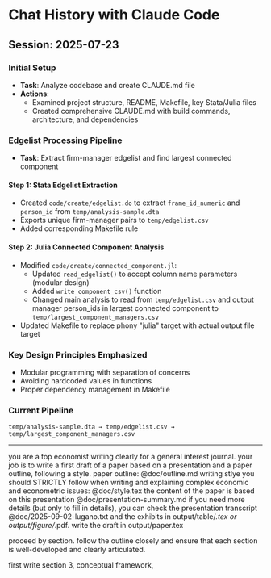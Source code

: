 # Chat History with Claude Code

## Session: 2025-07-23

### Initial Setup
- **Task**: Analyze codebase and create CLAUDE.md file
- **Actions**: 
  - Examined project structure, README, Makefile, key Stata/Julia files
  - Created comprehensive CLAUDE.md with build commands, architecture, and dependencies

### Edgelist Processing Pipeline
- **Task**: Extract firm-manager edgelist and find largest connected component

#### Step 1: Stata Edgelist Extraction
- Created `code/create/edgelist.do` to extract `frame_id_numeric` and `person_id` from `temp/analysis-sample.dta`
- Exports unique firm-manager pairs to `temp/edgelist.csv`
- Added corresponding Makefile rule

#### Step 2: Julia Connected Component Analysis
- Modified `code/create/connected_component.jl`:
  - Updated `read_edgelist()` to accept column name parameters (modular design)
  - Added `write_component_csv()` function 
  - Changed main analysis to read from `temp/edgelist.csv` and output manager person_ids in largest connected component to `temp/largest_component_managers.csv`
- Updated Makefile to replace phony "julia" target with actual output file target

### Key Design Principles Emphasized
- Modular programming with separation of concerns
- Avoiding hardcoded values in functions
- Proper dependency management in Makefile

### Current Pipeline
```
temp/analysis-sample.dta → temp/edgelist.csv → temp/largest_component_managers.csv
```

---
you are a top economist writing clearly for a general interest journal. your job
is to write a first draft of a paper based on a presentation and a paper outline,
following a style. paper outline: @doc/outline.md writing stlye you should
STRICTLY follow when writing and explaining complex economic and econometric
issues: @doc/style.tex  the content of the paper is based on this presentation
@doc/presentation-summary.md if you need more details (but only to fill in
details), you can check the presentation transcript @doc/2025-09-02-lugano.txt and
the exhibits in output/table/*.tex or output/figure/*.pdf. write the draft in
output/paper.tex

proceed by section. follow the outline closely and ensure that each section is well-developed and clearly articulated. 

first write section 3, conceptual framework,
